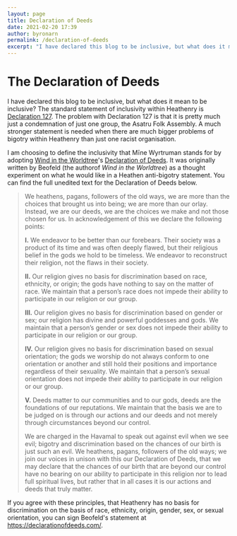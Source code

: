 ```yaml
---
layout: page
title: Declaration of Deeds
date: 2021-02-20 17:39
author: byronarn
permalink: /declaration-of-deeds
excerpt: "I have declared this blog to be inclusive, but what does it mean to be inclusive? The standard statement of inclusivity within Heathenry is Declaration 127. The problem with Declaration 127 is that it is pretty much just a condemnation of just one group, the Asatru Folk Assembly. A much stronger statement is needed when there are much bigger problems of bigotry within Heathenry than just one racist organisation."
---
```


# The Declaration of Deeds

I have declared this blog to be inclusive, but what does it mean to be inclusive? The standard statement of inclusivity within Heathenry is <a rel="noreferrer noopener" href="http://www.declaration127.com/" target="_blank">Declaration 127</a>. The problem with Declaration 127 is that it is pretty much just a condemnation of just one group, the Asatru Folk Assembly. A much stronger statement is needed when there are much bigger problems of bigotry within Heathenry than just one racist organisation.

I am choosing to define the inclusivity that Mīne Wyrtruman stands for by adopting <a href="https://windintheworldtree.wordpress.com/">Wind in the Worldtree</a>'s <a href="https://declarationofdeeds.com/" target="_blank" rel="noreferrer noopener">Declaration of Deeds</a>. It was originally written by Beofeld (the authorof *Wind in the Worldtree*) as a thought experiment on what he would like in a Heathen anti-bigotry statement. You can find the full unedited text for the Declaration of Deeds below.

> We heathens, pagans, followers of the old ways, we are more than the choices that brought us into being; we are more than our orlay. Instead, we are our deeds, we are the choices we make and not those chosen for us. In acknowledgement of this we declare the following points:
> 
> **I.** We endeavor to be better than our forebears. Their society was a product of its time and was often deeply flawed, but their religious belief in the gods we hold to be timeless. We endeavor to reconstruct their religion, not the flaws in their society.
> 
> **II.** Our religion gives no basis for discrimination based on race, ethnicity, or origin; the gods have nothing to say on the matter of race. We maintain that a person’s race does not impede their ability to participate in our religion or our group.
> 
> **III.** Our religion gives no basis for discrimination based on gender or sex; our religion has divine and powerful goddesses and gods. We maintain that a person’s gender or sex does not impede their ability to participate in our religion or our group.
> 
> **IV.** Our religion gives no basis for discrimination based on sexual orientation; the gods we worship do not always conform to one orientation or another and still hold their positions and importance regardless of their sexuality. We maintain that a person’s sexual orientation does not impede their ability to participate in our religion or our group.
> 
> **V.** Deeds matter to our communities and to our gods, deeds are the foundations of our reputations. We maintain that the basis we are to be judged on is through our actions and our deeds and not merely through circumstances beyond our control.
> 
> We are charged in the Havamal to speak out against evil when we see evil; bigotry and discrimination based on the chances of our birth is just such an evil. We heathens, pagans, followers of the old ways; we join our voices in unison with this our Declaration of Deeds, that we may declare that the chances of our birth that are beyond our control have no bearing on our ability to participate in this religion nor to lead full spiritual lives, but rather that in all cases it is our actions and deeds that truly matter.

If you agree with these principles, that Heathenry has no basis for discrimination on the basis of race, ethnicity, origin, gender, sex, or sexual orientation, you can sign Beofeld's statement at <a href="https://declarationofdeeds.com/">https://declarationofdeeds.com/</a>.
